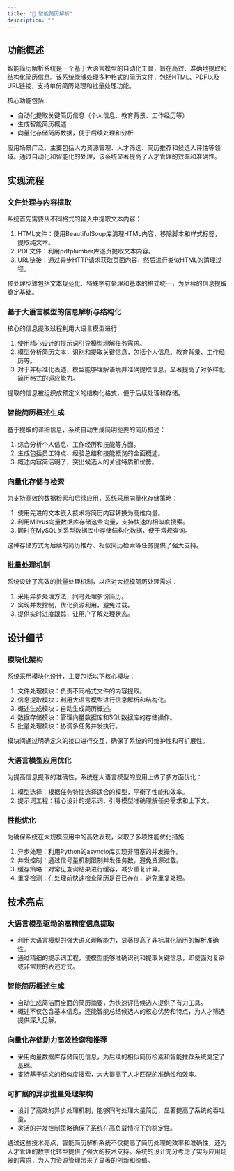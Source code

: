 ```yaml
---
title: "📇 智能简历解析"
description: ""
---
```


## 功能概述

智能简历解析系统是一个基于大语言模型的自动化工具，旨在高效、准确地提取和结构化简历信息。该系统能够处理多种格式的简历文件，包括HTML、PDF以及URL链接，支持单份简历处理和批量处理功能。

核心功能包括：
- 自动化提取关键简历信息（个人信息、教育背景、工作经历等）
- 生成智能简历概述
- 向量化存储简历数据，便于后续处理和分析

应用场景广泛，主要包括人力资源管理、人才筛选、简历推荐和候选人评估等领域。通过自动化和智能化的处理，该系统显著提高了人才管理的效率和准确性。

## 实现流程

### 文件处理与内容提取

系统首先需要从不同格式的输入中提取文本内容：

1. HTML文件：使用BeautifulSoup库清理HTML内容，移除脚本和样式标签，提取纯文本。
2. PDF文件：利用pdfplumber库逐页提取文本内容。
3. URL链接：通过异步HTTP请求获取页面内容，然后进行类似HTML的清理过程。

预处理步骤包括文本规范化、特殊字符处理和基本的格式统一，为后续的信息提取奠定基础。

### 基于大语言模型的信息解析与结构化

核心的信息提取过程利用大语言模型进行：

1. 使用精心设计的提示词引导模型理解任务需求。
2. 模型分析简历文本，识别和提取关键信息，包括个人信息、教育背景、工作经历等。
3. 对于非标准化表述，模型能够理解语境并准确提取信息，显著提高了对多样化简历格式的适应能力。

提取的信息被组织成预定义的结构化格式，便于后续处理和存储。

### 智能简历概述生成

基于提取的详细信息，系统自动生成简明扼要的简历概述：

1. 综合分析个人信息、工作经历和技能等方面。
2. 生成包括员工特点、经验总结和技能概览的全面概述。
3. 概述内容简洁明了，突出候选人的关键特质和优势。

### 向量化存储与检索

为支持高效的数据检索和后续应用，系统采用向量化存储策略：

1. 使用先进的文本嵌入技术将简历内容转换为高维向量。
2. 利用Milvus向量数据库存储这些向量，支持快速的相似度搜索。
3. 同时在MySQL关系型数据库中存储结构化数据，便于常规查询。

这种存储方式为后续的简历推荐、相似简历检索等任务提供了强大支持。

### 批量处理机制

系统设计了高效的批量处理机制，以应对大规模简历处理需求：

1. 采用异步处理方法，同时处理多份简历。
2. 实现并发控制，优化资源利用，避免过载。
3. 提供实时进度跟踪，让用户了解处理状态。

## 设计细节

### 模块化架构

系统采用模块化设计，主要包括以下核心模块：

1. 文件处理模块：负责不同格式文件的内容提取。
2. 信息提取模块：利用大语言模型进行信息解析和结构化。
3. 概述生成模块：自动生成简历概述。
4. 数据存储模块：管理向量数据库和SQL数据库的存储操作。
5. 批量处理模块：协调多任务并发执行。

模块间通过明确定义的接口进行交互，确保了系统的可维护性和可扩展性。

### 大语言模型应用优化

为提高信息提取的准确性，系统在大语言模型的应用上做了多方面优化：

1. 模型选择：根据任务特性选择适合的模型，平衡了性能和效率。
2. 提示词工程：精心设计的提示词，引导模型准确理解任务需求和上下文。

### 性能优化

为确保系统在大规模应用中的高效表现，采取了多项性能优化措施：

1. 异步处理：利用Python的asyncio库实现非阻塞的并发操作。
2. 并发控制：通过信号量机制限制并发任务数，避免资源过载。
3. 缓存策略：对常见查询结果进行缓存，减少重复计算。
4. 重复检测：在处理前快速检查简历是否已存在，避免重复处理。

## 技术亮点

### 大语言模型驱动的高精度信息提取

- 利用大语言模型的强大语义理解能力，显著提高了非标准化简历的解析准确性。
- 通过精细的提示词工程，使模型能够准确识别和提取关键信息，即使面对复杂或非常规的表述方式。

### 智能简历概述生成

- 自动生成简洁而全面的简历摘要，为快速评估候选人提供了有力工具。
- 概述不仅包含基本信息，还能智能总结候选人的核心优势和特点，为人才筛选提供深入见解。

### 向量化存储助力高效检索和推荐

- 采用向量数据库存储简历信息，为后续的相似简历检索和智能推荐系统奠定了基础。
- 支持基于语义的相似度搜索，大大提高了人才匹配的准确性和效率。

### 可扩展的异步批量处理架构

- 设计了高效的异步处理机制，能够同时处理大量简历，显著提高了系统的吞吐量。
- 灵活的并发控制策略确保了系统在高负载情况下的稳定性。

通过这些技术亮点，智能简历解析系统不仅提高了简历处理的效率和准确性，还为人才管理的数字化转型提供了强大的技术支持。系统的设计充分考虑了实际应用场景的需求，为人力资源管理带来了显著的创新和价值。